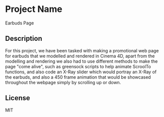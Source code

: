 # Project Name

Earbuds Page

## Description

For this project, we have been tasked with making a promotional web page for earbuds that we modelled and rendered in Cinema 4D, apart from the modelling and rendering we also had to use different methods to make the page "come alive", such as greensock scripts to help animate ScroolTo functions, and also code an X-Ray slider which would portray an X-Ray of the earbuds, and also a 450 frame animation that would be showcased throughout the webpage simply by scrolling up or down. 
## License

MIT
